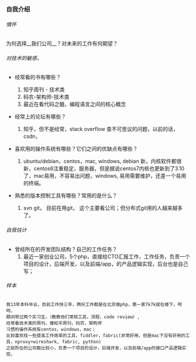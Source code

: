 

### 自我介绍

###### 情怀
为何选择__我们公司__？对未来的工作有何期望？

###### 对技术的敏感，
* 经常看的书有哪些？
	1.	知乎周刊 - 技术类
	2.	码农-架构师-技术类
	3.	最近在看代码之髓，编程语言之间的核心概念

* 经常上的论坛有哪些？
	1. 知乎，但不是经常，stack overflow 查不可思议的问题，以前的话，csdn，

* 喜欢用的操作系统有哪些？它们之间的优缺点有哪些？
	1. ubuntu/debian，centos，mac, windows,  debian 新，内核软件都很新，centos6注重稳定，服务器，但是据说centos7内核也更新到了3.10了，mac易用，不容易出问题，windows, 易用需要维护，还差一个易用的终端。
	
* 熟悉的版本控制工具有哪些？常用的是什么？
	1. svn git， 目前在用git， 这个主要看公司；但分布式git用的人越来越多了。

###### 自我估计
* 曾经所在的开发团队结构？自己的工作任务？
	1.	最近一家创业公司，5个php，直接给CTO汇报工作，工作任务，负责一个项目的设计，后端开发，以及前端/app，的产品逻辑实现，后台也是自己写；


###### 样本

	我13年本科毕业，目前工作快三年，两份工作都是在北京做php，第一家7k7k就在楼下，呵呵，
	期间带过两个实习生，（教教他们常规工具，流程，code review）,
	经常看技术类的周刊，像知乎周刊，码农，架构师
	习惯的操作系统有centos，windows，mac；
	比较喜欢找一些提高工作效率的工具，fiddler，fabric(非常好用，但是mac下没有好用的工具，nproxy+wireshark, fabric, python)
	之前所在的公司都比较小，负责一个项目的设计，后端开发，以及前端/app的接口产品逻辑实现，

